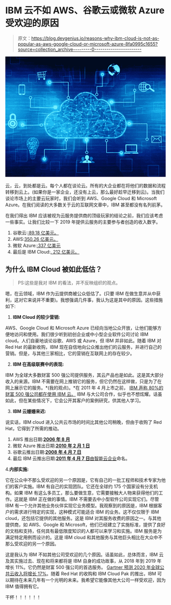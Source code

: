 # IBM 云不如 AWS、谷歌云或微软 Azure 受欢迎的原因

> 原文：<https://blog.devgenius.io/reasons-why-ibm-cloud-is-not-as-popular-as-aws-google-cloud-or-microsoft-azure-8fa0995c1655?source=collection_archive---------0----------------------->

![](img/1a3d6344803d1a553000ec52383978ab.png)

云，云，到处都是云。每个人都在谈论云。所有的大企业都在将他们的数据和流程转移到云上。(如果你是一家企业，还没有上云，那么最好趁早迁移到云)。当我们谈论市场上的主要云玩家时，我们会听到 AWS、Google Cloud 和 Microsoft Azure。在我们阅读的大多数关于云的互联网文章中，IBM 甚至都没有名列前茅。

在我们得出 IBM 应该被视为云服务提供商的顶级玩家的结论之前，我们应该考虑一些事实。让我们比较一下 2019 年提供云服务的主要参与者创造的收入数字。

1.  谷歌云:[:89.18 亿美元。](https://www.zdnet.com/article/google-cloud-hits-a-10b-annual-revenue-run-rate/)
2.  AWS:[350.26 亿美元。](https://www.statista.com/statistics/233725/development-of-amazon-web-services-revenue/)
3.  微软 Azure:[:337 亿美元](https://www.statista.com/chart/15910/microsofts-annualized-commercial-cloud-revenue/)
4.  最后是 IBM Cloud:[. 212 亿美元。](https://www.zdnet.com/article/ibm-beats-q4-expectations-with-red-hat-bolstering-software-sales/)

## 为什么 IBM Cloud 被如此低估？

> PS:这些是我对 IBM 的看法，并不反映组织的观点。

嗯，在云领域，IBM 作为云提供商被公众低估了。(只要 IBM 在做生意并从中获利，这对它来说并不重要)。我想强调几件事，我认为这是其中的原因。这些措施如下:

1.  **IBM Cloud 的较少营销:**

AWS、Google Cloud 和 Microsoft Azure 已经向当地公众开放，让他们能够方便地访问和使用。我们很少听到初创企业或中小型企业软件公司讨论 IBM cloud。人们自豪地谈论谷歌、AWS 或 Azure，但 IBM 并非如此。随着 IBM 对 Red Hat 的最新收购，IBM 现在自信地向公众推出他们的云服务，并进行自己的营销。但是，与其他三家相比，它的营销在互联网上的存在较少。

2. **IBM 在高级联赛中的表现:**

IBM 为全球大多数财富 500 强公司提供服务，其云产品也是如此。这是其大部分收入的来源。IBM 不需要在网上推销它的服务，但它仍然在这样做，只是为了在网上展示它的服务。*(我的观点)。*在 2011 年 4 月上市之前， [IBM 声称 80%的财富 500 强公司都在使用 IBM 云。](https://www.prnewswire.com/news-releases/industry-leaders-worldwide-embrace-ibm-clouds-to-transform-business-processes-119388749.html) IBM 与大公司合作，似乎也不想炫耀。话虽如此，但在某些情况下，它会公开其客户的案例研究，供其他人学习。

3. **IBM 云姗姗来迟:**

说实话，IBM cloud 进入公共云市场的时间比其他公司稍晚，但由于收购了 Red Hat，它得到了所需的推动。

1.  AWS 推出日期:[**2006 年 8 月**](https://techcrunch.com/2016/07/02/andy-jassys-brief-history-of-the-genesis-of-aws/#:~:text=AWS%20was%20first%20to%20market,Compute%20Cloud%20in%20August%2C%202006.)
2.  微软 Azure 推出日期:[**2010 年 2 月 1 日**](https://en.wikipedia.org/wiki/Microsoft_Azure)
3.  谷歌云推出日期:[**2008 年 4 月 7 日**](https://en.wikipedia.org/wiki/Google_Cloud_Platform)
4.  最后 IBM 云推出日期:[**2011 年 4 月 7 日**由智能云企业](https://en.wikipedia.org/wiki/IBM_cloud_computing#:~:text=The%20IBM%20public%20cloud%20offering,launched%20on%20April%207%2C%202011.)命名。

4.**内部实施:**

它在公众中不那么受欢迎的另一个原因是，它有自己的一批工程师和技术专家为他们的客户实施。IBM 有自己的实现团队。它还在全球约 175 个国家设有分支机构。如果 IBM 有这么多员工，那么要做生意，它需要接触大人物来获得他们的工作。这就是 IBM 正在做的事情。IBM 不需要去中小型软件公司实现它们。尽管 IBM 有一个允许其他业务伙伴实现它业务模型。我观察到的原因是，IBM 根据客户的需求进行特定的实现，这种模式可能适合 IBM 的业务。这不仅仅限于 IBM cloud，还包括它提供的其他服务。这是 IBM 对其服务收费的原因之一。与其他提供商，如 AWS、Google 和 Microsoft，他们已经建立了实施标准，提供了良好的文档和支持，任何具有最低限度知识的人都可以来学习和实施。IBM 服务是为满足特定用例而设计的。这是 IBM cloud 和其他服务与其他巨头相比在大众中不那么受欢迎的另一个原因。

这是我认为 IBM 不如其他公司受欢迎的几个原因。话虽如此，总体而言，IBM 云及其实施过去、现在和将来都将是 IBM 自身的成功故事，从 2018 年到 2019 年增长 11%。它仍然是财富 500 强公司的首选服务。 [Gartner 预测 2020 年全球公共云收入将增长 17%](https://www.gartner.com/en/newsroom/press-releases/2019-11-13-gartner-forecasts-worldwide-public-cloud-revenue-to-grow-17-percent-in-2020)。随着 Red Hat 的收购和 IBM Cloud Pak 的推出，IBM 可以期待在未来几年有一个光明的未来。我希望它能像其他大公司一样受欢迎，因为 IBM 值得拥有它。

干杯！！！！！！